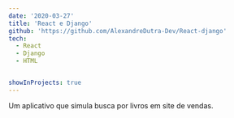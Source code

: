 ```yaml
---
date: '2020-03-27'
title: 'React e Django'
github: 'https://github.com/AlexandreDutra-Dev/React-django'
tech:
  - React
  - Django
  - HTML


showInProjects: true
---
```


Um aplicativo que simula busca por livros em site de vendas.
